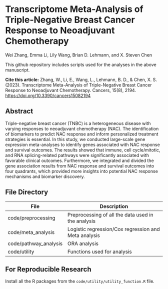 # Transcriptome Meta-Analysis of Triple-Negative Breast Cancer Response to Neoadjuvant Chemotherapy

Wei Zhang,  Emma Li, Lily Wang, Brian D. Lehmann, and X. Steven Chen

This github repository includes scripts used for the analyses in the above manuscript.

**Cite this article:** Zhang, W., Li, E., Wang, L., Lehmann, B. D., & Chen, X. S. (2023). Transcriptome Meta-Analysis of Triple-Negative Breast Cancer Response to Neoadjuvant Chemotherapy. Cancers, 15(8), 2194. https://doi.org/10.3390/cancers15082194

## Abstract

Triple-negative breast cancer (TNBC) is a heterogeneous disease with varying responses to neoadjuvant chemotherapy (NAC). The identification of biomarkers to predict NAC response and inform personalized treatment strategies is essential. In this study, we conducted large-scale gene expression meta-analyses to identify genes associated with NAC response and survival outcomes. The results showed that immune, cell cycle/mitotic, and RNA splicing-related pathways were significantly associated with favorable clinical outcomes. Furthermore, we integrated and divided the gene association results from NAC response and survival outcomes into four quadrants, which provided more insights into potential NAC response mechanisms and biomarker discovery.



## File Directory

| File                  | Description                                          |
| --------------------- | ---------------------------------------------------- |
| code/preprocessing    | Preprocessing of all the data used in the analysis   |
| code/meta_analysis    | Logistic regression/Cox regression and Meta analysis |
| code/pathway_analysis | ORA analysis                                         |
| code/utility          | Functions used for analysis                          |



## For Reproducible Research

Install all the R packages from the `code/utility/utility_function.R` file.

